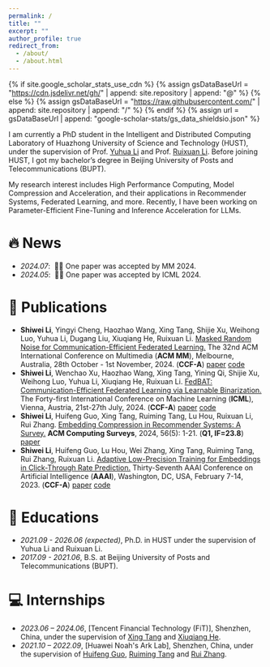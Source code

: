 ```yaml
---
permalink: /
title: ""
excerpt: ""
author_profile: true
redirect_from: 
  - /about/
  - /about.html
---
```


{% if site.google_scholar_stats_use_cdn %}
{% assign gsDataBaseUrl = "https://cdn.jsdelivr.net/gh/" | append: site.repository | append: "@" %}
{% else %}
{% assign gsDataBaseUrl = "https://raw.githubusercontent.com/" | append: site.repository | append: "/" %}
{% endif %}
{% assign url = gsDataBaseUrl | append: "google-scholar-stats/gs_data_shieldsio.json" %}

<span class='anchor' id='about-me'></span>

I am currently a PhD student in the Intelligent and Distributed Computing Laboratory of Huazhong University of Science and Technology (HUST), 
under the supervision of Prof. [Yuhua Li](https://idc.hust.edu.cn/yhli/index.html) and Prof. [Ruixuan Li](https://idc.hust.edu.cn/rxli/index.htm). Before joining HUST, I got my bachelor’s degree in Beijing University of Posts and Telecommunications (BUPT).

My research interest includes High Performance Computing, Model Compression and Acceleration, and their applications in Recommender Systems, Federated Learning, and more. Recently, I have been working on Parameter-Efficient Fine-Tuning and Inference Acceleration for LLMs.

# 🔥 News
- *2024.07*: &nbsp;🎉🎉 One paper was accepted by MM 2024.
- *2024.05*: &nbsp;🎉🎉 One paper was accepted by ICML 2024. 

# 📝 Publications 
- **Shiwei Li**, Yingyi Cheng, Haozhao Wang, Xing Tang, Shijie Xu, Weihong Luo, Yuhua Li, Dugang Liu, Xiuqiang He, Ruixuan Li. <u>Masked Random Noise for Communication-Efficient Federated Learning.</u> The 32nd ACM International Conference on Multimedia (**ACM MM**), Melbourne, Australia, 28th October - 1st November, 2024. (**CCF-A**) [paper](https://arxiv.org/abs/2408.03220) [code](https://github.com/Leopold1423/fedmrn-mm24)
- **Shiwei Li**, Wenchao Xu, Haozhao Wang, Xing Tang, Yining Qi, Shijie Xu, Weihong Luo, Yuhua Li, Xiuqiang He, Ruixuan Li. <u>FedBAT: Communication-Efficient Federated Learning via Learnable Binarization.</u> The Forty-first International Conference on Machine Learning (**ICML**), Vienna, Austria, 21st-27th July, 2024. (**CCF-A**) [paper](https://arxiv.org/abs/2408.03215) [code](https://github.com/Leopold1423/fedbat-icml24)
- **Shiwei Li**, Huifeng Guo, Xing Tang, Ruiming Tang, Lu Hou, Ruixuan Li, Rui Zhang. <u>Embedding Compression in Recommender Systems: A Survey.</u> **ACM Computing Surveys**, 2024, 56(5): 1-21. (**Q1, IF=23.8**) [paper](https://arxiv.org/abs/2408.02304) 
- **Shiwei Li**, Huifeng Guo, Lu Hou, Wei Zhang, Xing Tang, Ruiming Tang, Rui Zhang, Ruixuan Li. <u>Adaptive Low-Precision Training for Embeddings in Click-Through Rate Prediction.</u> Thirty-Seventh AAAI Conference on Artificial Intelligence (**AAAI**), Washington, DC, USA, February 7-14, 2023. (**CCF-A**) [paper](https://arxiv.org/abs/2212.05735) [code](https://github.com/Leopold1423/alpt-aaai23)

<!-- # 🎖 Honors and Awards
- *2021.10* Lorem ipsum dolor sit amet, consectetur adipiscing elit. Vivamus ornare aliquet ipsum, ac tempus justo dapibus sit amet. 
- *2021.09* Lorem ipsum dolor sit amet, consectetur adipiscing elit. Vivamus ornare aliquet ipsum, ac tempus justo dapibus sit amet.  -->

# 📖 Educations
- *2021.09 - 2026.06 (expected)*, Ph.D. in HUST under the supervision of Yuhua Li and Ruixuan Li. 
- *2017.09 - 2021.06*, B.S. at Beijing University of Posts and Telecommunications (BUPT). 

# 💻 Internships
- *2023.06 – 2024.06*, [Tencent Financial Technology (FiT)], Shenzhen, China, under the supervision of [Xing Tang](https://xingt-tang.github.io/) and [Xiuqiang He](https://scholar.google.com/citations?user=3lprwmsAAAAJ&hl=zh-CN).
- *2021.10 – 2022.09*, [Huawei Noah's Ark Lab], Shenzhen, China, under the supervision of [Huifeng Guo](https://scholar.google.com/citations?user=jlBcPn8AAAAJ&hl=zh-CN), [Ruiming Tang](https://scholar.google.com/citations?user=fUtHww0AAAAJ&hl=zh-CN) and [Rui Zhang](https://www.ruizhang.info/).